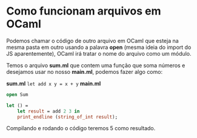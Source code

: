 # Como funcionam arquivos em OCaml

Podemos chamar o código de outro arquivo em OCaml que esteja na mesma pasta em outro usando a palavra **open** (mesma ideia do import do JS aparentemente), OCaml irá tratar o nome do arquivo como um módulo.

Temos o arquivo **sum.ml** que contem uma função que soma números e desejamos usar no nosso **main.ml**, podemos fazer algo como:

**sum.ml**
`let add x y = x + y`
**main.ml**
```ocaml
open Sum

let () = 
	let result = add 2 3 in
	print_endline (string_of_int result);
```

Compilando e rodando o código teremos 5 como resultado.